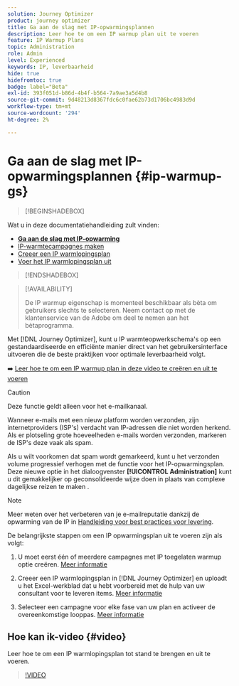 ```yaml
---
solution: Journey Optimizer
product: journey optimizer
title: Ga aan de slag met IP-opwarmingsplannen
description: Leer hoe te om een IP warmup plan uit te voeren
feature: IP Warmup Plans
topic: Administration
role: Admin
level: Experienced
keywords: IP, leverbaarheid
hide: true
hidefromtoc: true
badge: label="Beta"
exl-id: 393f051d-b86d-4b4f-b564-7a9ae3a5d4b8
source-git-commit: 9d48213d8367fdc6c0fae62b73d1706bc4983d9d
workflow-type: tm+mt
source-wordcount: '294'
ht-degree: 2%

---
```


# Ga aan de slag met IP-opwarmingsplannen {#ip-warmup-gs}

>[!BEGINSHADEBOX]

Wat u in deze documentatiehandleiding zult vinden:

* **[Ga aan de slag met IP-opwarming](ip-warmup-gs.md)**
* [IP-warmtecampagnes maken](ip-warmup-campaign.md)
* [Creeer een IP warmlopingsplan](ip-warmup-plan.md)
* [Voer het IP warmlopingsplan uit](ip-warmup-execution.md)

>[!ENDSHADEBOX]

>[!AVAILABILITY]
>
>De IP warmup eigenschap is momenteel beschikbaar als bèta om gebruikers slechts te selecteren. Neem contact op met de klantenservice van de Adobe om deel te nemen aan het bètaprogramma.

Met [!DNL Journey Optimizer], kunt u IP warmteopwerkschema&#39;s op een gestandaardiseerde en efficiënte manier direct van het gebruikersinterface uitvoeren die de beste praktijken voor optimale leverbaarheid volgt.

➡️ [Leer hoe te om een IP warmup plan in deze video te creëren en uit te voeren](#video)

>[!CAUTION]
>
>Deze functie geldt alleen voor het e-mailkanaal.

Wanneer e-mails met een nieuw platform worden verzonden, zijn internetproviders (ISP&#39;s) verdacht van IP-adressen die niet worden herkend. Als er plotseling grote hoeveelheden e-mails worden verzonden, markeren de ISP&#39;s deze vaak als spam.

Als u wilt voorkomen dat spam wordt gemarkeerd, kunt u het verzonden volume progressief verhogen met de functie voor het IP-opwarmingsplan. Deze nieuwe optie in het dialoogvenster **[!UICONTROL Administration]** kunt u dit gemakkelijker op geconsolideerde wijze doen in plaats van complexe dagelijkse reizen te maken .

>[!NOTE]
>
>Meer weten over het verbeteren van je e-mailreputatie dankzij de opwarming van de IP in [Handleiding voor best practices voor levering](https://experienceleague.adobe.com/docs/deliverability-learn/deliverability-best-practice-guide/additional-resources/generic-resources/increase-reputation-with-ip-warming.html).

<!--
Benefits

* Standardization on Campaign which will be easy for practitioners too > why?

* No more pain of creating queries, audiences and testing those as system will create the audiences. 

* Ease of excluding domains and changing the plan with help of simple toggles to exclude OR by editing numbers inline or create new phases or reupload plan if drastic change. No more pain of editing audience definitions, journey conditions

* There is an expectation that with this, it will ease around 30% of effort and will be much better experience for consultant/partner/practitioner - right from planning to execution to reporting
-->

De belangrijkste stappen om een IP opwarmingsplan uit te voeren zijn als volgt:

1. U moet eerst één of meerdere campagnes met IP toegelaten warmup optie creëren. [Meer informatie](ip-warmup-campaign.md)

1. Creeer een IP warmlopingsplan in [!DNL Journey Optimizer] en uploadt u het Excel-werkblad dat u hebt voorbereid met de hulp van uw consultant voor te leveren items. [Meer informatie](ip-warmup-plan.md)

1. Selecteer een campagne voor elke fase van uw plan en activeer de overeenkomstige looppas. [Meer informatie](ip-warmup-execution.md)

## Hoe kan ik-video {#video}

Leer hoe te om een IP warmlopingsplan tot stand te brengen en uit te voeren.

>[!VIDEO](https://video.tv.adobe.com/v/3425965/?quality=12&learn=on)
